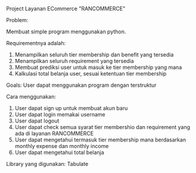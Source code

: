 Project Layanan ECommerce "RANCOMMERCE"

Problem:

Membuat simple program menggunakan python.

Requirementnya adalah:
1. Menampilkan seluruh tier membership dan benefit yang tersedia
2. Menampilkan seluruh requirement yang tersedia
3. Membuat prediksi user untuk masuk ke tier membership yang mana
4. Kalkulasi total belanja user, sesuai ketentuan tier membership

Goals:
User dapat menggunakan program dengan terstruktur

Cara menggunakan:
1. User dapat sign up untuk membuat akun baru
2. User dapat login memakai username
3. User dapat logout
4. User dapat check semua syarat tier membershio dan requirement yang ada di layanan RANCOMMERCE
5. User dapat mengetahui termasuk tier membership mana berdasarkan monthly expense dan monthly income
6. User dapat mengetahui total belanja

Library yang digunakan:
Tabulate
